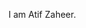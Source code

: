 I am Atif Zaheer.
<!---
atifzaheer2028/atifzaheer2028 is a ✨ special ✨ repository because its `README.md` (this file) appears on your GitHub profile.
You can click the Preview link to take a look at your changes.
--->
